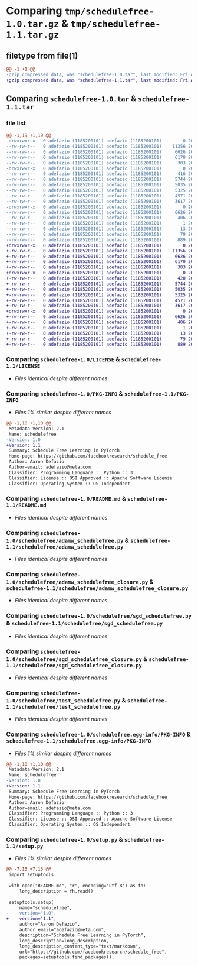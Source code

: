 # Comparing `tmp/schedulefree-1.0.tar.gz` & `tmp/schedulefree-1.1.tar.gz`

## filetype from file(1)

```diff
@@ -1 +1 @@
-gzip compressed data, was "schedulefree-1.0.tar", last modified: Fri Apr  5 14:52:11 2024, max compression
+gzip compressed data, was "schedulefree-1.1.tar", last modified: Fri Apr  5 14:56:25 2024, max compression
```

## Comparing `schedulefree-1.0.tar` & `schedulefree-1.1.tar`

### file list

```diff
@@ -1,19 +1,19 @@
-drwxrwxr-x   0 adefazio (1185200101) adefazio (1185200101)        0 2024-04-05 14:52:11.124571 schedulefree-1.0/
--rw-rw-r--   0 adefazio (1185200101) adefazio (1185200101)    11356 2024-04-01 19:27:30.000000 schedulefree-1.0/LICENSE
--rw-rw-r--   0 adefazio (1185200101) adefazio (1185200101)     6626 2024-04-05 14:52:11.125817 schedulefree-1.0/PKG-INFO
--rw-rw-r--   0 adefazio (1185200101) adefazio (1185200101)     6170 2024-04-05 14:28:11.000000 schedulefree-1.0/README.md
--rw-rw-r--   0 adefazio (1185200101) adefazio (1185200101)      303 2024-04-01 19:31:49.000000 schedulefree-1.0/pyproject.toml
-drwxrwxr-x   0 adefazio (1185200101) adefazio (1185200101)        0 2024-04-05 14:52:11.104411 schedulefree-1.0/schedulefree/
--rw-rw-r--   0 adefazio (1185200101) adefazio (1185200101)      416 2024-04-04 14:32:58.000000 schedulefree-1.0/schedulefree/__init__.py
--rw-rw-r--   0 adefazio (1185200101) adefazio (1185200101)     5744 2024-04-04 15:51:08.000000 schedulefree-1.0/schedulefree/adamw_schedulefree.py
--rw-rw-r--   0 adefazio (1185200101) adefazio (1185200101)     5035 2024-04-04 15:52:02.000000 schedulefree-1.0/schedulefree/adamw_schedulefree_closure.py
--rw-rw-r--   0 adefazio (1185200101) adefazio (1185200101)     5325 2024-04-04 14:49:28.000000 schedulefree-1.0/schedulefree/sgd_schedulefree.py
--rw-rw-r--   0 adefazio (1185200101) adefazio (1185200101)     4571 2024-04-04 15:54:19.000000 schedulefree-1.0/schedulefree/sgd_schedulefree_closure.py
--rw-rw-r--   0 adefazio (1185200101) adefazio (1185200101)     3617 2024-04-04 17:59:14.000000 schedulefree-1.0/schedulefree/test_schedulefree.py
-drwxrwxr-x   0 adefazio (1185200101) adefazio (1185200101)        0 2024-04-05 14:52:11.120453 schedulefree-1.0/schedulefree.egg-info/
--rw-rw-r--   0 adefazio (1185200101) adefazio (1185200101)     6626 2024-04-05 14:52:10.000000 schedulefree-1.0/schedulefree.egg-info/PKG-INFO
--rw-rw-r--   0 adefazio (1185200101) adefazio (1185200101)      406 2024-04-05 14:52:11.000000 schedulefree-1.0/schedulefree.egg-info/SOURCES.txt
--rw-rw-r--   0 adefazio (1185200101) adefazio (1185200101)        1 2024-04-05 14:52:10.000000 schedulefree-1.0/schedulefree.egg-info/dependency_links.txt
--rw-rw-r--   0 adefazio (1185200101) adefazio (1185200101)       13 2024-04-05 14:52:10.000000 schedulefree-1.0/schedulefree.egg-info/top_level.txt
--rw-rw-r--   0 adefazio (1185200101) adefazio (1185200101)       79 2024-04-05 14:52:11.129362 schedulefree-1.0/setup.cfg
--rw-rw-r--   0 adefazio (1185200101) adefazio (1185200101)      889 2024-04-01 19:30:53.000000 schedulefree-1.0/setup.py
+drwxrwxr-x   0 adefazio (1185200101) adefazio (1185200101)        0 2024-04-05 14:56:25.734014 schedulefree-1.1/
+-rw-rw-r--   0 adefazio (1185200101) adefazio (1185200101)    11356 2024-04-01 19:27:30.000000 schedulefree-1.1/LICENSE
+-rw-rw-r--   0 adefazio (1185200101) adefazio (1185200101)     6626 2024-04-05 14:56:25.735133 schedulefree-1.1/PKG-INFO
+-rw-rw-r--   0 adefazio (1185200101) adefazio (1185200101)     6170 2024-04-05 14:28:11.000000 schedulefree-1.1/README.md
+-rw-rw-r--   0 adefazio (1185200101) adefazio (1185200101)      303 2024-04-01 19:31:49.000000 schedulefree-1.1/pyproject.toml
+drwxrwxr-x   0 adefazio (1185200101) adefazio (1185200101)        0 2024-04-05 14:56:25.713160 schedulefree-1.1/schedulefree/
+-rw-rw-r--   0 adefazio (1185200101) adefazio (1185200101)      420 2024-04-05 14:54:15.000000 schedulefree-1.1/schedulefree/__init__.py
+-rw-rw-r--   0 adefazio (1185200101) adefazio (1185200101)     5744 2024-04-04 15:51:08.000000 schedulefree-1.1/schedulefree/adamw_schedulefree.py
+-rw-rw-r--   0 adefazio (1185200101) adefazio (1185200101)     5035 2024-04-04 15:52:02.000000 schedulefree-1.1/schedulefree/adamw_schedulefree_closure.py
+-rw-rw-r--   0 adefazio (1185200101) adefazio (1185200101)     5325 2024-04-04 14:49:28.000000 schedulefree-1.1/schedulefree/sgd_schedulefree.py
+-rw-rw-r--   0 adefazio (1185200101) adefazio (1185200101)     4571 2024-04-04 15:54:19.000000 schedulefree-1.1/schedulefree/sgd_schedulefree_closure.py
+-rw-rw-r--   0 adefazio (1185200101) adefazio (1185200101)     3617 2024-04-04 17:59:14.000000 schedulefree-1.1/schedulefree/test_schedulefree.py
+drwxrwxr-x   0 adefazio (1185200101) adefazio (1185200101)        0 2024-04-05 14:56:25.729130 schedulefree-1.1/schedulefree.egg-info/
+-rw-rw-r--   0 adefazio (1185200101) adefazio (1185200101)     6626 2024-04-05 14:56:25.000000 schedulefree-1.1/schedulefree.egg-info/PKG-INFO
+-rw-rw-r--   0 adefazio (1185200101) adefazio (1185200101)      406 2024-04-05 14:56:25.000000 schedulefree-1.1/schedulefree.egg-info/SOURCES.txt
+-rw-rw-r--   0 adefazio (1185200101) adefazio (1185200101)        1 2024-04-05 14:56:25.000000 schedulefree-1.1/schedulefree.egg-info/dependency_links.txt
+-rw-rw-r--   0 adefazio (1185200101) adefazio (1185200101)       13 2024-04-05 14:56:25.000000 schedulefree-1.1/schedulefree.egg-info/top_level.txt
+-rw-rw-r--   0 adefazio (1185200101) adefazio (1185200101)       79 2024-04-05 14:56:25.738262 schedulefree-1.1/setup.cfg
+-rw-rw-r--   0 adefazio (1185200101) adefazio (1185200101)      889 2024-04-05 14:55:56.000000 schedulefree-1.1/setup.py
```

### Comparing `schedulefree-1.0/LICENSE` & `schedulefree-1.1/LICENSE`

 * *Files identical despite different names*

### Comparing `schedulefree-1.0/PKG-INFO` & `schedulefree-1.1/PKG-INFO`

 * *Files 1% similar despite different names*

```diff
@@ -1,10 +1,10 @@
 Metadata-Version: 2.1
 Name: schedulefree
-Version: 1.0
+Version: 1.1
 Summary: Schedule Free Learning in PyTorch
 Home-page: https://github.com/facebookresearch/schedule_free
 Author: Aaron Defazio
 Author-email: adefazio@meta.com
 Classifier: Programming Language :: Python :: 3
 Classifier: License :: OSI Approved :: Apache Software License
 Classifier: Operating System :: OS Independent
```

### Comparing `schedulefree-1.0/README.md` & `schedulefree-1.1/README.md`

 * *Files identical despite different names*

### Comparing `schedulefree-1.0/schedulefree/adamw_schedulefree.py` & `schedulefree-1.1/schedulefree/adamw_schedulefree.py`

 * *Files identical despite different names*

### Comparing `schedulefree-1.0/schedulefree/adamw_schedulefree_closure.py` & `schedulefree-1.1/schedulefree/adamw_schedulefree_closure.py`

 * *Files identical despite different names*

### Comparing `schedulefree-1.0/schedulefree/sgd_schedulefree.py` & `schedulefree-1.1/schedulefree/sgd_schedulefree.py`

 * *Files identical despite different names*

### Comparing `schedulefree-1.0/schedulefree/sgd_schedulefree_closure.py` & `schedulefree-1.1/schedulefree/sgd_schedulefree_closure.py`

 * *Files identical despite different names*

### Comparing `schedulefree-1.0/schedulefree/test_schedulefree.py` & `schedulefree-1.1/schedulefree/test_schedulefree.py`

 * *Files identical despite different names*

### Comparing `schedulefree-1.0/schedulefree.egg-info/PKG-INFO` & `schedulefree-1.1/schedulefree.egg-info/PKG-INFO`

 * *Files 1% similar despite different names*

```diff
@@ -1,10 +1,10 @@
 Metadata-Version: 2.1
 Name: schedulefree
-Version: 1.0
+Version: 1.1
 Summary: Schedule Free Learning in PyTorch
 Home-page: https://github.com/facebookresearch/schedule_free
 Author: Aaron Defazio
 Author-email: adefazio@meta.com
 Classifier: Programming Language :: Python :: 3
 Classifier: License :: OSI Approved :: Apache Software License
 Classifier: Operating System :: OS Independent
```

### Comparing `schedulefree-1.0/setup.py` & `schedulefree-1.1/setup.py`

 * *Files 1% similar despite different names*

```diff
@@ -7,15 +7,15 @@
 import setuptools
 
 with open("README.md", "r", encoding="utf-8") as fh:
     long_description = fh.read()
 
 setuptools.setup(
     name="schedulefree",
-    version="1.0",
+    version="1.1",
     author="Aaron Defazio",
     author_email="adefazio@meta.com",
     description="Schedule Free Learning in PyTorch",
     long_description=long_description,
     long_description_content_type="text/markdown",
     url="https://github.com/facebookresearch/schedule_free",
     packages=setuptools.find_packages(),
```

